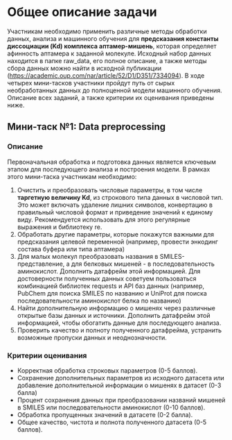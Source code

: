 # Общее описание задачи
Участникам необходимо применить различные методы обработки данных, анализа и машинного обучения для **предсказания константы диссоциации (Kd) комплекса аптамер-мишень**, которая определяет афинность аптамера к заданной молекуле. Исходный набор данных находится в папке raw_data, его полное описание, а также методы сбора данных можно найти в исходной публикации (https://academic.oup.com/nar/article/52/D1/D351/7334094). В ходе четырех мини-тасков участники пройдут путь от сырых необработанных данных до полноценной модели машинного обучения. Описание всех заданий, а также критерии их оценивания приведены ниже.

## Мини-таск №1: Data preprocessing

### Описание
Первоначальная обработка и подготовка данных является ключевым этапом для последующего анализа и построения модели. В рамках этого мини-таска участникам необходимо:

1. Очистить и преобразовать числовые параметры, в том числе **таргетную величину Kd**, из строкового типа данных в числовой тип. Это может включать удаление лишних символов, конвертацию в правильный числовой формат и приведение значений к единому виду. Рекомендуется использовать для этого регулярные выражения и библиотеку re.
2. Обработать другие параметры, которые покажутся важными для предсказания целевой переменной (например, провести энкодинг состава буфера или типа аптамера)
3. Для малых молекул преобразовать названия в SMILES-представление, а для белковых мишеней - в последовательность аминокислот. Дополнить датафрейм этой информацией. Для достоверности полученных данных советуем пользоваться комбинацией библиотек requests и API баз данных (например, PubChem для поиска SMILES по названию и UniProt для поиска последовательности аминокислот белка по названию)
4. Найти дополнительную информацию о мишенях через различные открытые базы данных и источники. Дополнить датафрейм этой информацией, чтобы обогатить данные для последующего анализа.
5. Проверить качество и полноту полученного датафрейма, устранить возможные пропуски данных и неоднозначности.

### Критерии оценивания
- Корректная обработка строковых параметров (0-5 баллов).
- Сохранение дополнительных параметров из исходного датасета или добавление дополнительной информации о мишенях в датасет (0-3 балла)
- Процент сохранения данных при преобразовании названий мишеней в SMILES или последовательности аминокислот (0-10 баллов).
- Обработка пропущенных значений в датасете (0-2 балла).
- Общее качество, чистота и полнота полученного датасета (0-5 баллов).
